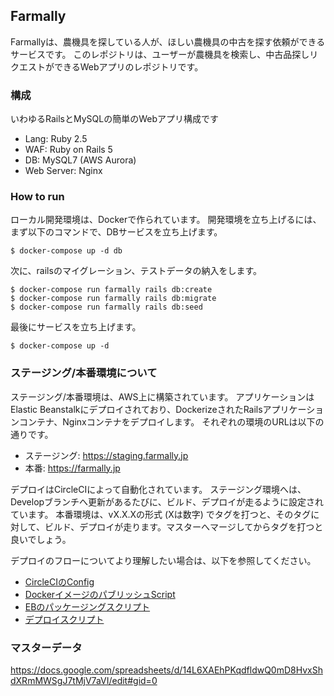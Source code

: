 ## Farmally

Farmallyは、農機具を探している人が、ほしい農機具の中古を探す依頼ができるサービスです。
このレポジトリは、ユーザーが農機具を検索し、中古品探しリクエストができるWebアプリのレポジトリです。

### 構成

いわゆるRailsとMySQLの簡単のWebアプリ構成です

- Lang: Ruby 2.5
- WAF: Ruby on Rails 5
- DB: MySQL7 (AWS Aurora)
- Web Server: Nginx

### How to run

ローカル開発環境は、Dockerで作られています。
開発環境を立ち上げるには、まず以下のコマンドで、DBサービスを立ち上げます。

```
$ docker-compose up -d db
```

次に、railsのマイグレーション、テストデータの納入をします。

```
$ docker-compose run farmally rails db:create
$ docker-compose run farmally rails db:migrate
$ docker-compose run farmally rails db:seed
```

最後にサービスを立ち上げます。

```
$ docker-compose up -d
```

### ステージング/本番環境について

ステージング/本番環境は、AWS上に構築されています。
アプリケーションはElastic Beanstalkにデプロイされており、DockerizeされたRailsアプリケーションコンテナ、Nginxコンテナをデプロイします。
それぞれの環境のURLは以下の通りです。

- ステージング: https://staging.farmally.jp
- 本番:  https://farmally.jp

デプロイはCircleCIによって自動化されています。
ステージング環境へは、Developブランチへ更新があるたびに、ビルド、デプロイが走るように設定されています。
本番環境は、vX.X.Xの形式 (Xは数字) でタグを打つと、そのタグに対して、ビルド、デプロイが走ります。マスターへマージしてからタグを打つと良いでしょう。

デプロイのフローについてより理解したい場合は、以下を参照してください。

* [CircleCIのConfig](https://github.com/tmyjoe/farmally/blob/develop/.circleci/config.yml)
* [DockerイメージのパブリッシュScript](https://github.com/tmyjoe/farmally/blob/develop/bin/publish.sh)
* [EBのパッケージングスクリプト](https://github.com/tmyjoe/farmally/blob/develop/bin/packaging.sh)
* [デプロイスクリプト](https://github.com/tmyjoe/farmally/blob/develop/bin/deploy.sh)

### マスターデータ

https://docs.google.com/spreadsheets/d/14L6XAEhPKqdfldwQ0mD8HvxShdXRmMWSgJ7tMjV7aVI/edit#gid=0
